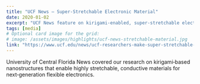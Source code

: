 ```yaml
---
title: "UCF News — Super‑Stretchable Electronic Material"
date: 2020-01-02
excerpt: "UCF News feature on kirigami‑enabled, super‑stretchable electronic material for flexible devices."
tags: [media]
# Optional card image for the grid:
# image: /assets/images/highlights/ucf-news-stretchable-material.jpg
link: "https://www.ucf.edu/news/ucf-researchers-make-super-stretchable-e-material-using-kirigami-nanotechnology/"
---
```


University of Central Florida News covered our research on kirigami‑based nanostructures that enable highly stretchable, conductive materials for next‑generation flexible electronics.
